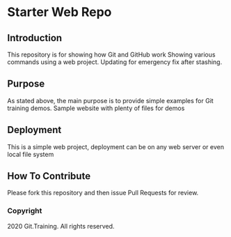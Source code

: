 # Starter Web Repo
## Introduction
This repository is for showing how Git and GitHub work
Showing various commands using a web project.
Updating for emergency fix after stashing.
## Purpose

As stated above, the main purpose is to provide simple examples for Git training demos.
Sample website with plenty of files for demos

## Deployment

This is a simple web project, deployment can be on any web server or even local file system

## How To Contribute

Please fork this repository and then issue Pull Requests for review.

### Copyright

2020 Git.Training. All rights reserved.